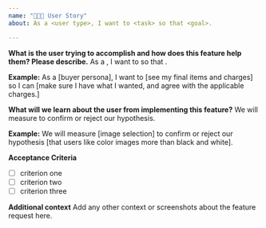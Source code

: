 ```yaml
---
name: "👩🏾‍🦰 User Story"
about: As a <user type>, I want to <task> so that <goal>.

---
```


**What is the user trying to accomplish and how does this feature help them? Please describe.**
As a <user type>, I want to <task> so that <goal>.

**Example:** As a [buyer persona], I want to [see my final items and charges] so I can [make sure I have what I wanted, and agree with the applicable charges.]


**What will we learn about the user from implementing this feature?**
We will measure <metric> to confirm or reject our hypothesis.

**Example:** We will measure [image selection] to confirm or reject our hypothesis [that users like color images more than black and white].


**Acceptance Criteria**
- [ ] criterion one
- [ ] criterion two
- [ ] criterion three

**Additional context**
Add any other context or screenshots about the feature request here.
